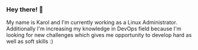 ### Hey there! 👋

My name is Karol and I'm currently working as a Linux Administrator. Additionally I'm increasing my knowledge in DevOps field because I'm looking for new challenges which gives me opportunity to develop hard as well as soft skills :) 
<!--
**kadasz/kadasz** is a ✨ _special_ ✨ repository because its `README.md` (this file) appears on your GitHub profile.

Here are some ideas to get you started:

- 🔭 I’m currently working on ...
- 🌱 I’m currently learning ...
- 👯 I’m looking to collaborate on ...
- 🤔 I’m looking for help with ...
- 💬 Ask me about ...
- 📫 How to reach me: ...
- 😄 Pronouns: ...
- ⚡ Fun fact: ...
-->
